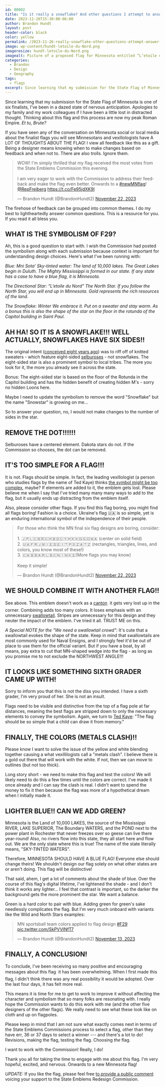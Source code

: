 ```yaml
---
id: 00002
title: "Is it really a snowflake? And other questions I attempt to answer about Minnesota flag finalist F29"
date: 2023-11-26T15:30:00-06:00
author: Brandon Hundt
layout: post
header-color: black
color: yellow
permalink: /2023-11-26-really-snowflake-other-questions-attempt-answer-about-minnesota-flag-finalist-f29/
image: wp-content/hundt-letoile-du-Nord.png
imageresize: hundt-letoile-du-Nord.png
imagealt: Picture of a proposed flag for Minnesota entitled “L’etoile du Nord”. Emblem of a white six-pointed snowflake over a gold four point directional star on a Dark Blue field
categories:
  - Brandon
  - Design
  - Geography
tags:
  - flags
excerpt: Since learning that my submission for the State Flag of Minnesota is one of six finalists, I've been in a dazed state of nervous anticipation. This post helped me.
---
```


Since learning that my submission for the State Flag of Minnesota is one of six finalists, I've been in a dazed state of nervous anticipation. Apologies to my family and my work colleagues if I have been a little lost in distracted thought. Thinking about this flag and this process are now my peak Roman Empire. _Et tu, Brute?_

If you have seen any of the conversation on Minnesota social or local media about the finalist flags you will see Minnesotans and vexillologists have A LOT OF THOUGHTS ABOUT THE FLAG! I view all feedback like this as a gift. Being a designer means knowing when to make changes based on feedback and when not to. There are also trolls. Ignore them.

<blockquote class="twitter-tweet"><p lang="en" dir="ltr">WOW! I&#39;m simply thrilled that my flag received the most votes from the State Emblems Commission this evening. <br><br>I am very eager to work with the Commission to address their feedback and make the flag even better. Onwards to a <a href="https://twitter.com/hashtag/newMNflag?src=hash&amp;ref_src=twsrc%5Etfw">#newMNflag</a>! <a href="https://twitter.com/RepFreiberg?ref_src=twsrc%5Etfw">@RepFreiberg</a> <a href="https://t.co/Fe95jdXK9I">https://t.co/Fe95jdXK9I</a></p>&mdash; Brandon Hundt (@BrandonHundt2) <a href="https://twitter.com/BrandonHundt2/status/1727136819764977827?ref_src=twsrc%5Etfw">November 22, 2023</a></blockquote> <script async src="https://platform.twitter.com/widgets.js" charset="utf-8"></script>

The firehose of feedback can be grouped into common themes. I do my best to lightheartedly answer common questions. This is a resource for you. If you read it all bless you.

## <a name="symbolism"></a>WHAT IS THE SYMBOLISM OF F29?
Ah, this is a good question to start with. I wish the Commission had posted the symbolism along with each submission because context is important for understanding design choices. Here's what I've been running with:

_Blue: Mni Sota’ Sky-tinted water: The land of 10,000 lakes. The Great Lakes begin in Duluth. The Mighty Mississippi is formed in our state. If any state has a case to have a blue flag, it is Minnesota._

_The Directional Star: “L’etoile du Nord” The North Star. If you follow the North Star, you will end up in Minnesota. Gold represents the rich resources of the land._

_The Snowflake: Winter We embrace it. Put on a sweater and stay warm. As a bonus this is also the shape of the star on the floor in the rotunda of the Capitol building in Saint Paul._

## <a name="snowflake"></a>AH HA! SO IT IS A SNOWFLAKE!!! WELL ACTUALLY, SNOWFLAKES HAVE SIX SIDES!!
The original intent ([conceived eight years ago](/the-latest-design-for-a-new-minnesota-flag-is-inspired-by-letoile-du-nord/)) was to riff off of knitted sweaters - which feature eight-sided [selburoses](https://en.wikipedia.org/wiki/Selburose) - not snowflakes. The eight-sided star is also a prominent symbol to local tribes. The more you look for it, the more you already see it across the state.

Bonus: The eight-sided star is based on the floor of the Rotunda in the Capitol building and has the hidden benefit of creating hidden M's - sorry no hidden Loons here.

Maybe I need to update the symbolism to remove the word "Snowflake" but the name "Snowstar" is growing on me...

So to answer your question, no, I would not make changes to the number of sides in the star.

## <a name="dot"></a>REMOVE THE DOT!!!!!!
Selburoses have a centered element. Dakota stars do not. If the Commission so chooses, the dot can be removed.

## <a name="simplicity"></a>IT'S TOO SIMPLE FOR A FLAG!!!
It is not. Flags should be simple. In fact, the leading vexillologist (a person who studies flags by the name of Ted Kaye) thinks [the symbol might be too complex](https://www.facebook.com/photo/?fbid=6918565391525820&set=g.60969148707), maybe? If elements are added to it, the emblem gets lost. Please believe me when I say that I've tried many many many ways to add to the flag, but it usually ends up distracting from the emblem itself.

Also, please consider other flags. If you find this flag boring, you might find all flags boring! Fashion is a choice. Ukraine's flag 🇺🇦 is so simple, yet is an enduring international symbol of the independence of their people.

<blockquote class="twitter-tweet"><p lang="en" dir="ltr">For those who think the MN final six flag designs are boring, consider: <br><br>1. 🇯🇵🇱🇨🇧🇷🇨🇭🇧🇩🇨🇾🇭🇰🇰🇬🇸🇴🇲🇦 (center on solid field) <br>2. 🇺🇦🇫🇷🇯🇲🇮🇪🇩🇪🇮🇹🇵🇸🇿🇦🇹🇿 (rectangles, triangles, lines, and colors, you know most of these!) <br>3. 🇨🇦🇧🇧🇦🇷🇱🇧🇨🇳🇮🇳🇰🇪(More flags you may know) <br><br>Keep it simple!</p>&mdash; Brandon Hundt (@BrandonHundt2) <a href="https://twitter.com/BrandonHundt2/status/1727440041495130279?ref_src=twsrc%5Etfw">November 22, 2023</a></blockquote> <script async src="https://platform.twitter.com/widgets.js" charset="utf-8"></script>

## <a name="combinations"></a>WE SHOULD COMBINE IT WITH ANOTHER FLAG!!
See above. This emblem doesn't work as a [canton](https://en.wikipedia.org/wiki/Canton_(flag)) &#151; it gets very lost up in the corner. Combining adds too many colors. It loses emphasis with an unnecessary [swallowtail](https://dbpedia.org/page/Swallowtail_(flag)). Stripes are unnecessary for this design and they neuter the impact of the emblem. I've tried it all. TRUST ME on this.

*A Special NOTE for the "We need a swallowtail crowd":* It's cute that a swallowtail evokes the shape of the state. Keep in mind that swallowtails are most commonly used for Naval Ensigns, and I strongly feel it'd be out of place to use them for the official variant. But if you have a boat, by all means, pay extra to cut that MN-shaped wedge into the flag - as long as you promise me to not exclude the NORTHWEST ANGLE!!!


## <a name="children"></a>IT LOOKS LIKE SOMETHING SIXTH GRADER CAME UP WITH!
Sorry to inform you that this is not the diss you intended. I have a sixth grader, I'm very proud of her. She is not an insult. 

Flags need to be visible and distinctive from the top of a flag pole at far distances, meaning the best flags are stripped down to only the necessary elements to convey the symbolism. Again, we turn to [Ted Kaye](https://nava.org/good-flag-bad-flag): "The flag should be so simple that a child can draw it from memory."

## <a name="colors"></a>FINALLY, THE COLORS (METALS CLASH)!!
Please know I want to solve the issue of the yellow and white blending together causing a what vexillilogists call a "metals clash". I believe there is a gold out there that will work with the white. If not, then we can move to outlines (but not too thick). 

Long story short - we need to make this flag and test the colors! We will likely need to do this a few times until the colors are correct. I've made it once already and I can say the clash is real. I didn't want to spend the money to fix it then because the flag was more of a hypothetical dream when I initially made it.

## <a name="blue-green"></a>LIGHTER BLUE!! CAN WE ADD GREEN?
Minnesota is the Land of 10,000 LAKES, the source of the Mississippi RIVER, LAKE SUPERIOR, The Boundary WATERS, and the POND next to the power plant in Rochester that never freezes over so geese can live there year-round! Also, no rivers flow into this state, they all start here and flow out. We are the only state where this is true! The name of the state literally means, "SKY-TINTED WATERS".

Therefore, MINNESOTA SHOULD HAVE A BLUE FLAG! Everyone else should change theirs! We shouldn't design our flag solely on what other states are or aren't doing. This flag will be distinctive!

That said, ahem, I get a lot of comments about the shade of blue. Over the course of this flag's digital lifetime, I've lightened the shade - and I don't think it works any lighter... I feel that contrast is important, so the darker the background gets the more prominent the star. We want a balance.

Green is a hard color to pair with blue. Adding green for green's sake needlessly complicates the flag. But I'm very much onboard with variants like the Wild and North Stars examples:

<blockquote class="twitter-tweet"><p lang="en" dir="ltr">MN sportsball team colors applied to flag design <a href="https://twitter.com/hashtag/F29?src=hash&amp;ref_src=twsrc%5Etfw">#F29</a> <a href="https://t.co/SkPVVINfT7">pic.twitter.com/SkPVVINfT7</a></p>&mdash; Brandon Hundt (@BrandonHundt2) <a href="https://twitter.com/BrandonHundt2/status/1724091489888653813?ref_src=twsrc%5Etfw">November 13, 2023</a></blockquote> <script async src="https://platform.twitter.com/widgets.js" charset="utf-8"></script>

## FINALLY, A CONCLUSION!
To conclude, I've been receiving so many positive and encouraging messages about this flag &#151; it has been overwhelming. When I first made this flag, I didn't think there was any real possibility it would be adopted. Over the last four days, it has felt more real.

This means it is time for me to get to work to improve it without affecting the character and symbolism that so many folks are resonating with. I really hope the Commission wants to do this work with me (and the other five designers of the other flags). We really need to see what these look like on cloth and up on flagpoles. 

Please keep in mind that I am not sure what exactly comes next in terms of the State Emblems Commissions process to select a flag, other than they have err, 36 or 37 days to select a winner --- and there's a lot to do! Revisions, making the flag, testing the flag. Choosing _the_ flag.

I want to work with the Commission! Really, I do! 

Thank you all for taking the time to engage with me about this flag. I'm very hopeful, excited, and nervous. Onwards to a new Minnesota flag!

*UPDATE:* If you like the flag, please feel free [to provide a public comment](https://www3.mnhs.org/serc-finalist-f29) voicing your support to the State Emblems Redesign Commission.
